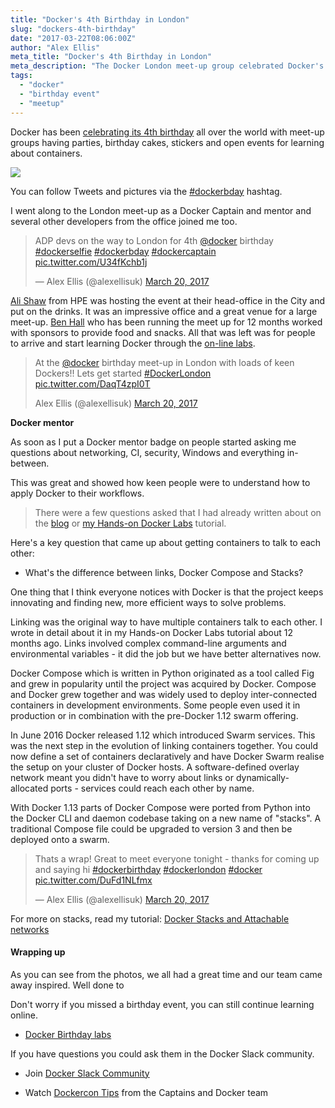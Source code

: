 ```yaml
---
title: "Docker's 4th Birthday in London"
slug: "dockers-4th-birthday"
date: "2017-03-22T08:06:00Z"
author: "Alex Ellis"
meta_title: "Docker's 4th Birthday in London"
meta_description: "The Docker London meet-up group celebrated Docker's 4th birthday in style at HPEs head office in the City. Get my take as a mentor and Captain."
tags:
  - "docker"
  - "birthday event"
  - "meetup"
---
```


Docker has been [celebrating its 4th birthday](https://blog.docker.com/2017/03/thank-you-docker-community-2/) all over the world with meet-up groups having parties, birthday cakes, stickers and open events for learning about containers.

![](https://i2.wp.com/blog.docker.com/wp-content/uploads/Docker-bday-4.jpg?resize=275%2C300&ssl=1)

You can follow Tweets and pictures via the [#dockerbday](https://twitter.com/hashtag/dockerbday) hashtag.

I went along to the London meet-up as a Docker Captain and mentor and several other developers from the office joined me too.

<blockquote class="twitter-tweet" data-lang="en"><p lang="en" dir="ltr">ADP devs on the way to London for 4th <a href="https://twitter.com/docker">@docker</a> birthday <a href="https://twitter.com/hashtag/dockerselfie?src=hash">#dockerselfie</a> <a href="https://twitter.com/hashtag/dockerbday?src=hash">#dockerbday</a> <a href="https://twitter.com/hashtag/dockercaptain?src=hash">#dockercaptain</a> <a href="https://t.co/U34fKchb1j">pic.twitter.com/U34fKchb1j</a></p>&mdash; Alex Ellis (@alexellisuk) <a href="https://twitter.com/alexellisuk/status/843864522461003779">March 20, 2017</a></blockquote> <script async src="//platform.twitter.com/widgets.js" charset="utf-8"></script>

[Ali Shaw](https://twitter.com/alishaw_) from HPE was hosting the event at their head-office in the City and put on the drinks. It was an impressive office and a great venue for a large meet-up. [Ben Hall](https://twitter.com/Ben_Hall) who has been running the meet up for 12 months worked with sponsors to provide food and snacks. All that was left was for people to arrive and start learning Docker through the [on-line labs](http://birthday.play-with-docker.com).

<blockquote class="twitter-tweet" data-lang="en"><p lang="en" dir="ltr">At the <a href="https://twitter.com/docker">@docker</a> birthday meet-up in London with loads of keen Dockers!! Lets get started <a href="https://twitter.com/hashtag/DockerLondon?src=hash">#DockerLondon</a> <a href="https://t.co/DaqT4zpI0T">pic.twitter.com/DaqT4zpI0T</a></p> Alex Ellis (@alexellisuk) <a href="https://twitter.com/alexellisuk/status/843896691971514368">March 20, 2017</a></blockquote> <script async src="//platform.twitter.com/widgets.js" charset="utf-8"></script>

**Docker mentor**

As soon as I put a Docker mentor badge on people started asking me questions about networking, CI, security, Windows and everything in-between.

This was great and showed how keen people were to understand how to apply Docker to their workflows.

> There were a few questions asked that I had already written about on the [blog](http://blog.alexellis.io/tag/docker) or [my Hands-on Docker Labs](https://github.com/alexellis/HandsOnDocker) tutorial.

Here's a key question that came up about getting containers to talk to each other:

* What's the difference between links, Docker Compose and Stacks?

One thing that I think everyone notices with Docker is that the project keeps innovating and finding new, more efficient ways to solve problems.

Linking was the original way to have multiple containers talk to each other. I wrote in detail about it in my Hands-on Docker Labs tutorial about 12 months ago. Links involved complex command-line arguments and environmental variables - it did the job but we have better alternatives now.

Docker Compose which is written in Python originated as a tool called Fig and grew in popularity until the project was acquired by Docker. Compose and Docker grew together and was widely used to deploy inter-connected containers in development environments. Some people even used it in production or in combination with the pre-Docker 1.12 swarm offering.

In June 2016 Docker released 1.12 which introduced Swarm services. This was the next step in the evolution of linking containers together. You could now define a set of containers declaratively and have Docker Swarm realise the setup on your cluster of Docker hosts. A software-defined overlay network meant you didn't have to worry about links or dynamically-allocated ports - services could reach each other by name.

With Docker 1.13 parts of Docker Compose were ported from Python into the Docker CLI and daemon codebase taking on a new name of "stacks". A traditional Compose file could be upgraded to version 3 and then be deployed onto a swarm.

<blockquote class="twitter-tweet" data-lang="en"><p lang="en" dir="ltr">Thats a wrap! Great to meet everyone tonight - thanks for coming up and saying hi <a href="https://twitter.com/hashtag/dockerbirthday?src=hash">#dockerbirthday</a> <a href="https://twitter.com/hashtag/dockerlondon?src=hash">#dockerlondon</a> <a href="https://twitter.com/hashtag/docker?src=hash">#docker</a> <a href="https://t.co/DuFd1NLfmx">pic.twitter.com/DuFd1NLfmx</a></p>&mdash; Alex Ellis (@alexellisuk) <a href="https://twitter.com/alexellisuk/status/843938081053052932">March 20, 2017</a></blockquote> <script async src="//platform.twitter.com/widgets.js" charset="utf-8"></script>

For more on stacks, read my tutorial: [Docker Stacks and Attachable networks
](http://blog.alexellis.io/docker-stacks-attachable-networks/)

#### Wrapping up

As you can see from the photos, we all had a great time and our team came away inspired. Well done to  

Don't worry if you missed a birthday event, you can still continue learning online.

* [Docker Birthday labs](http://birthday.play-with-docker.com)

If you have questions you could ask them in the Docker Slack community.

* Join [Docker Slack Community](https://dockr.ly/community)

* Watch [Dockercon Tips](https://www.youtube.com/playlist?list=PLkA60AVN3hh9snsnvLxkg4hLyEx52gm4L) from the Captains and Docker team
